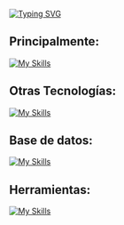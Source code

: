 <!--Head-->
[![Typing SVG](https://readme-typing-svg.demolab.com?font=Chakra+Petch&size=30&duration=2000&pause=1000&color=29F707&center=true&vCenter=true&width=435&lines=Hola!+Soy+Alonso!;Aprendiz+en+Spring+Boot)](https://git.io/typing-svg)
## Principalmente:
[![My Skills](https://skillicons.dev/icons?i=java,spring,html,css,js)](https://skillicons.dev)
 <br>
## Otras Tecnologías:
[![My Skills](https://skillicons.dev/icons?i=python,sklearn,django,ts,angular,react)](https://skillicons.dev)
 <br>
 ## Base de datos:
[![My Skills](https://skillicons.dev/icons?i=mysql,firebase,sqlite)](https://skillicons.dev)
 <br>
 ## Herramientas:
[![My Skills](https://skillicons.dev/icons?i=vscode,idea,git,github,figma,notion,postman,stackoverflow)](https://skillicons.dev)
<br>
<br>
